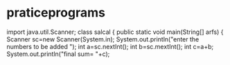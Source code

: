 # praticeprograms

import java.util.Scanner;
class salcal
{
public static void main(String[] arfs)
{
Scanner sc=new Scanner(System.in);
System.out.println("enter the numbers to be added ");
int a=sc.nextInt();
int b=sc.mextInt();
int c=a+b;
System.out.println("final sum= "+c);
